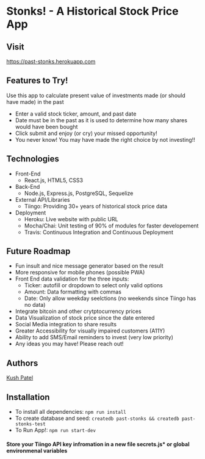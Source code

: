 # Stonks! - A Historical Stock Price App

## Visit

https://past-stonks.herokuapp.com

## Features to Try!

Use this app to calculate present value of investments made (or should have made) in the past

* Enter a valid stock ticker, amount, and past date
* Date must be in the past as it is used to determine how many shares would have been bought
* Click submit and enjoy (or cry) your missed opportunity!
* You never know! You may have made the right choice by not investing!!

## Technologies

* Front-End
  * React.js, HTML5, CSS3
* Back-End
  * Node.js, Express.js, PostgreSQL, Sequelize
* External API/Libraries
  * Tiingo: Providing 30+ years of historical stock price data
* Deployment
  * Heroku: Live website with public URL
  * Mocha/Chai: Unit testing of 90% of modules for faster developement
  * Travis: Continuous Integration and Continuous Deployment

## Future Roadmap

* Fun insult and nice message generator based on the result
* More responsive for mobile phones (possible PWA)
* Front End data validation for the three inputs:
  * Ticker: autofill or dropdown to select only valid options
  * Amount: Data formatting with commas
  * Date: Only allow weekday seelctions (no weekends since Tiingo has no data)
* Integrate bitcoin and other crytptocurrency prices 
* Data Visualization of stock price since the date entered
* Social Media integration to share results
* Greater Accessibility for visually impaired customers (A11Y)
* Ability to add SMS/Email reminders to invest (very low priority)
* Any ideas you may have! Please reach out!



## Authors

[Kush Patel](https://www.linkedin.com/in/kushpatel21/)

## Installation

* To install all dependencies: `npm run install`
* To create database and seed: `createdb past-stonks && createdb past-stonks-test`
* To Run App!: `npm run start-dev`

#### Store your Tiingo API key infromation in a new file secrets.js\* or global environmenal variables

